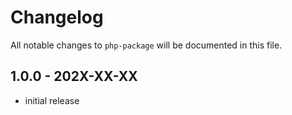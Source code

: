 # Changelog

All notable changes to `php-package` will be documented in this file.

## 1.0.0 - 202X-XX-XX

- initial release
